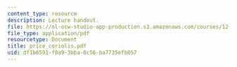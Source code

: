```yaml
---
content_type: resource
description: Lecture handout.
file: https://ol-ocw-studio-app-production.s3.amazonaws.com/courses/12-800-fluid-dynamics-of-the-atmosphere-and-ocean-fall-2004/df1b6591f0a93bba0c56ba7735efb057_price_coriolis.pdf
file_type: application/pdf
resourcetype: Document
title: price_coriolis.pdf
uid: df1b6591-f0a9-3bba-0c56-ba7735efb057
---
```

